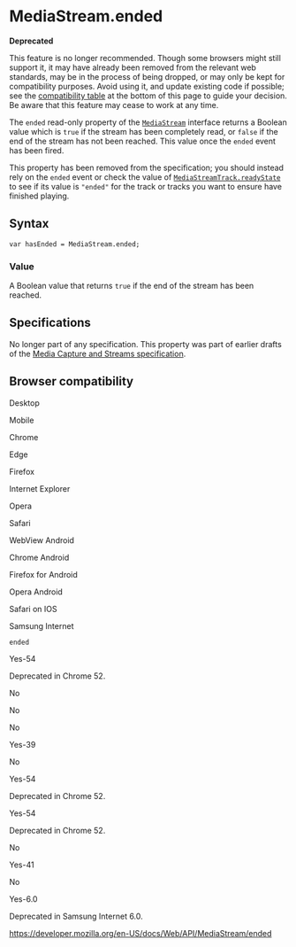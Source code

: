 MediaStream.ended
=================

**Deprecated**

This feature is no longer recommended. Though some browsers might still support it, it may have already been removed from the relevant web standards, may be in the process of being dropped, or may only be kept for compatibility purposes. Avoid using it, and update existing code if possible; see the [compatibility table](#browser_compatibility) at the bottom of this page to guide your decision. Be aware that this feature may cease to work at any time.

The `ended` read-only property of the [`MediaStream`](../mediastream) interface returns a Boolean value which is `true` if the stream has been completely read, or `false` if the end of the stream has not been reached. This value once the `ended` event has been fired.

This property has been removed from the specification; you should instead rely on the `ended` event or check the value of [`MediaStreamTrack.readyState`](../mediastreamtrack/readystate) to see if its value is `"ended"` for the track or tracks you want to ensure have finished playing.

Syntax
------

    var hasEnded = MediaStream.ended;

### Value

A Boolean value that returns `true` if the end of the stream has been reached.

Specifications
--------------

No longer part of any specification. This property was part of earlier drafts of the [Media Capture and Streams specification](https://www.w3.org/TR/mediacapture-streams).

Browser compatibility
---------------------

Desktop

Mobile

Chrome

Edge

Firefox

Internet Explorer

Opera

Safari

WebView Android

Chrome Android

Firefox for Android

Opera Android

Safari on IOS

Samsung Internet

`ended`

Yes-54

Deprecated in Chrome 52.

No

No

No

Yes-39

No

Yes-54

Deprecated in Chrome 52.

Yes-54

Deprecated in Chrome 52.

No

Yes-41

No

Yes-6.0

Deprecated in Samsung Internet 6.0.

<a href="https://developer.mozilla.org/en-US/docs/Web/API/MediaStream/ended" class="_attribution-link">https://developer.mozilla.org/en-US/docs/Web/API/MediaStream/ended</a>
